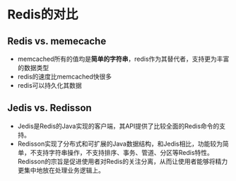 # Redis的对比
## Redis vs. memecache
- memcached所有的值均是**简单的字符串**，redis作为其替代者，支持更为丰富的数据类型
- redis的速度比memcached快很多
- redis可以持久化其数据
## Jedis vs.  Redisson
- Jedis是Redis的Java实现的客户端，其API提供了比较全面的Redis命令的支持。
- Redisson实现了分布式和可扩展的Java数据结构，和Jedis相比，功能较为简单，不支持字符串操作，不支持排序、事务、管道、分区等Redis特性。Redisson的宗旨是促进使用者对Redis的关注分离，从而让使用者能够将精力更集中地放在处理业务逻辑上。